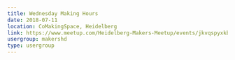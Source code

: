 ```yaml
---
title: Wednesday Making Hours
date: 2018-07-11
location: CoMakingSpace, Heidelberg
link: https://www.meetup.com/Heidelberg-Makers-Meetup/events/jkvqspyxkbpb/
usergroup: makershd
type: usergroup
---
```

